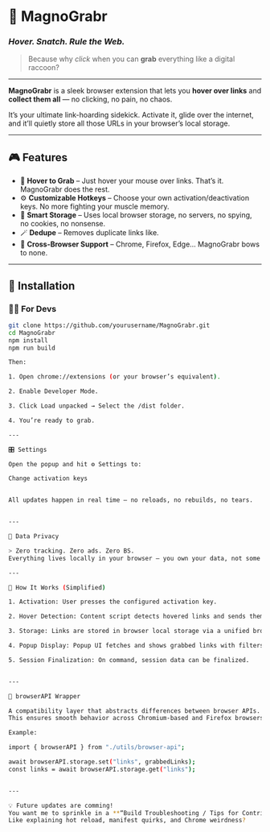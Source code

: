 # 🧲 MagnoGrabr
### _Hover. Snatch. Rule the Web._

> Because why *click* when you can **grab** everything like a digital raccoon?

---

**MagnoGrabr** is a sleek browser extension that lets you **hover over links** and **collect them all** — no clicking, no pain, no chaos.

It’s your ultimate link-hoarding sidekick. Activate it, glide over the internet, and it’ll quietly store all those URLs in your browser’s local storage.

---

## 🎮 Features

- 🧲 **Hover to Grab** – Just hover your mouse over links. That’s it. MagnoGrabr does the rest.  
- ⚙️ **Customizable Hotkeys** – Choose your own activation/deactivation keys. No more fighting your muscle memory.  
- 🧠 **Smart Storage** – Uses local browser storage, no servers, no spying, no cookies, no nonsense.  
- 🪄 **Dedupe** – Removes duplicate links like.
- 🧬 **Cross-Browser Support** – Chrome, Firefox, Edge… MagnoGrabr bows to none.  

---

## 🚀 Installation

### 🧑‍💻 For Devs

```bash
git clone https://github.com/yourusername/MagnoGrabr.git
cd MagnoGrabr
npm install
npm run build

Then:

1. Open chrome://extensions (or your browser’s equivalent).

2. Enable Developer Mode.

3. Click Load unpacked → Select the /dist folder.

4. You’re ready to grab.

---

🎛️ Settings

Open the popup and hit ⚙️ Settings to:

Change activation keys


All updates happen in real time — no reloads, no rebuilds, no tears.


---

💾 Data Privacy

> Zero tracking. Zero ads. Zero BS.
Everything lives locally in your browser — you own your data, not some random server farm.

---

🧠 How It Works (Simplified)

1. Activation: User presses the configured activation key.

2. Hover Detection: Content script detects hovered links and sends them to the background script.

3. Storage: Links are stored in browser local storage via a unified browserAPI wrapper.

4. Popup Display: Popup UI fetches and shows grabbed links with filters and actions.

5. Session Finalization: On command, session data can be finalized.


---

🧰 browserAPI Wrapper

A compatibility layer that abstracts differences between browser APIs.
This ensures smooth behavior across Chromium-based and Firefox browsers.

Example:

import { browserAPI } from "./utils/browser-api";

await browserAPI.storage.set("links", grabbedLinks);
const links = await browserAPI.storage.get("links");


---

💡 Future updates are comming!
You want me to sprinkle in a **“Build Troubleshooting / Tips for Contributors”** section too (for next-level dev polish)?  
Like explaining hot reload, manifest quirks, and Chrome weirdness?

